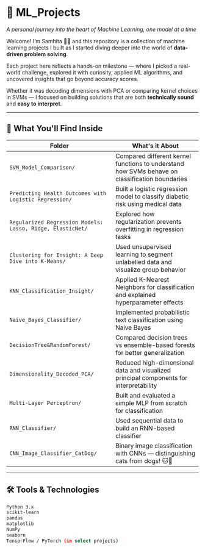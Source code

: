 # 🤖 ML_Projects  
*A personal journey into the heart of Machine Learning, one model at a time*

Welcome! I’m Samhita 👩‍💻 and this repository is a collection of machine learning projects I built as I started diving deeper into the world of **data-driven problem solving**.

Each project here reflects a hands-on milestone — where I picked a real-world challenge, explored it with curiosity, applied ML algorithms, and uncovered insights that go beyond accuracy scores.

Whether it was decoding dimensions with PCA or comparing kernel choices in SVMs — I focused on building solutions that are both **technically sound** and **easy to interpret**.

---

## 🧭 What You'll Find Inside

| Folder | What's it About |
|--------|------------------|
| `SVM_Model_Comparison/` | Compared different kernel functions to understand how SVMs behave on classification boundaries |
| `Predicting Health Outcomes with Logistic Regression/` | Built a logistic regression model to classify diabetic risk using medical data |
| `Regularized Regression Models: Lasso, Ridge, ElasticNet/` | Explored how regularization prevents overfitting in regression tasks |
| `Clustering for Insight: A Deep Dive into K-Means/` | Used unsupervised learning to segment unlabelled data and visualize group behavior |
| `KNN_Classification_Insight/` | Applied K-Nearest Neighbors for classification and explained hyperparameter effects |
| `Naive_Bayes_Classifier/` | Implemented probabilistic text classification using Naive Bayes |
| `DecisionTree&RandomForest/` | Compared decision trees vs ensemble-based forests for better generalization |
| `Dimensionality_Decoded_PCA/` | Reduced high-dimensional data and visualized principal components for interpretability |
| `Multi-Layer Perceptron/` | Built and evaluated a simple MLP from scratch for classification |
| `RNN_Classifier/` | Used sequential data to build an RNN-based classifier |
| `CNN_Image_Classifier_CatDog/` | Binary image classification with CNNs — distinguishing cats from dogs! 🐱🐶 |

---

## 🛠 Tools & Technologies

```bash
Python 3.x
scikit-learn
pandas
matplotlib
NumPy
seaborn
TensorFlow / PyTorch (in select projects)

